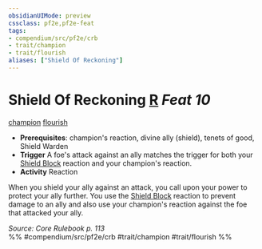 ```yaml
---
obsidianUIMode: preview
cssclass: pf2e,pf2e-feat
tags:
- compendium/src/pf2e/crb
- trait/champion
- trait/flourish
aliases: ["Shield Of Reckoning"]
---
```

# Shield Of Reckoning  [R](/rules/core-rulebook/chapter-9-playing-the-game.md#Actions "Reaction") *Feat 10*  
[champion](/rules/traits/champion.md)  [flourish](/rules/traits/flourish.md)  

- **Prerequisites**: champion's reaction, divine ally (shield), tenets of good, Shield Warden
- **Trigger** A foe's attack against an ally matches the trigger for both your [Shield Block](/compendium/feats/shield-block.md) reaction and your champion's reaction.
- **Activity** Reaction

When you shield your ally against an attack, you call upon your power to protect your ally further. You use the [Shield Block](/compendium/feats/shield-block.md) reaction to prevent damage to an ally and also use your champion's reaction against the foe that attacked your ally.

*Source: Core Rulebook p. 113*  
%% #compendium/src/pf2e/crb #trait/champion #trait/flourish %%